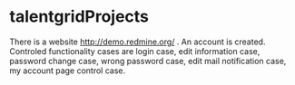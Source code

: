 # talentgridProjects

There is a website http://demo.redmine.org/ .
An account is created.
Controled functionality cases are login case, edit information case, password change case, wrong password case, edit mail notification case, my account page control case.
